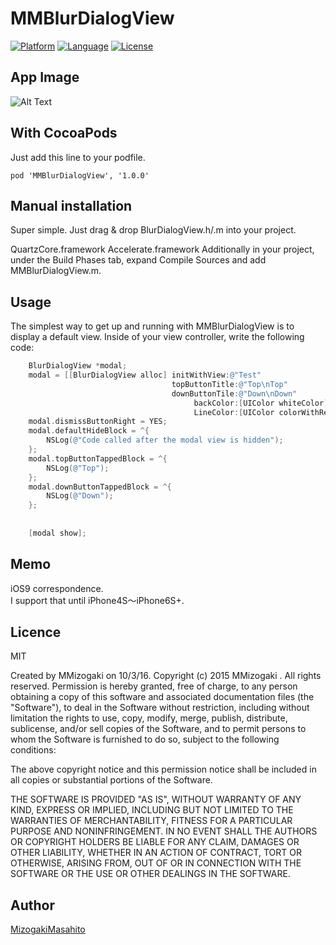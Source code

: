 # MMBlurDialogView
[![Platform](http://img.shields.io/badge/platform-ios-blue.svg?style=flat
              )](https://developer.apple.com/iphone/index.action)
[![Language](http://img.shields.io/badge/language-Objective–C-brightgreen.svg?style=flat
             )](https://developer.apple.com/jp/documentation/)
[![License](http://img.shields.io/badge/license-MIT-lightgrey.svg?style=flat
            )](http://mit-license.org)


## App Image
![Alt Text](https://github.com/Objective-C-MMizogaki/MMBlurDialogView/blob/master/dev.gif)  


## With CocoaPods
Just add this line to your podfile.
```
pod 'MMBlurDialogView', '1.0.0'
```

## Manual installation

Super simple. Just drag & drop BlurDialogView.h/.m into your project.

QuartzCore.framework
Accelerate.framework
Additionally in your project, under the Build Phases tab, expand Compile Sources and add MMBlurDialogView.m.


## Usage
The simplest way to get up and running with MMBlurDialogView is to display a default view. Inside of your view controller, write the following code:

``` objective-c
    BlurDialogView *modal;
    modal = [[BlurDialogView alloc] initWithView:@"Test"
                                    topButtonTitle:@"Top\nTop"
                                    downButtonTile:@"Down\nDown"
                                         backColor:[UIColor whiteColor]
                                         LineColor:[UIColor colorWithRed:0.7896 green:0.7896 blue:0.7896 alpha:1.0]];
    modal.dismissButtonRight = YES;
    modal.defaultHideBlock = ^{
        NSLog(@"Code called after the modal view is hidden");
    };
    modal.topButtonTappedBlock = ^{
        NSLog(@"Top");
    };
    modal.downButtonTappedBlock = ^{
        NSLog(@"Down");
    };
    
    
    [modal show];
```

## Memo
iOS9 correspondence.  
I support that until iPhone4S〜iPhone6S+.  

## Licence
MIT

Created by MMizogaki on 10/3/16.
Copyright (c) 2015 MMizogaki . All rights reserved.
Permission is hereby granted, free of charge, to any person obtaining a copy
of this software and associated documentation files (the "Software"), to deal
in the Software without restriction, including without limitation the rights
to use, copy, modify, merge, publish, distribute, sublicense, and/or sell
copies of the Software, and to permit persons to whom the Software is
furnished to do so, subject to the following conditions:

The above copyright notice and this permission notice shall be included in
all copies or substantial portions of the Software.

THE SOFTWARE IS PROVIDED "AS IS", WITHOUT WARRANTY OF ANY KIND, EXPRESS OR
IMPLIED, INCLUDING BUT NOT LIMITED TO THE WARRANTIES OF MERCHANTABILITY,
FITNESS FOR A PARTICULAR PURPOSE AND NONINFRINGEMENT. IN NO EVENT SHALL THE
AUTHORS OR COPYRIGHT HOLDERS BE LIABLE FOR ANY CLAIM, DAMAGES OR OTHER
LIABILITY, WHETHER IN AN ACTION OF CONTRACT, TORT OR OTHERWISE, ARISING FROM,
OUT OF OR IN CONNECTION WITH THE SOFTWARE OR THE USE OR OTHER DEALINGS IN
THE SOFTWARE.

## Author

[MizogakiMasahito](https://github.com/MMizogaki)
